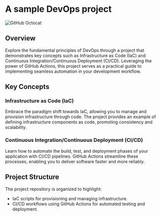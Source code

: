 # A sample DevOps project

![GitHub Octocat](https://octodex.github.com/nuxtocat/)

## Overview

Explore the fundamental principles of DevOps through a project that demonstrates key concepts such as Infrastructure as Code (IaC) and Continuous Integration/Continuous Deployment (CI/CD). Leveraging the power of GitHub Actions, this project serves as a practical guide to implementing seamless automation in your development workflow.

## Key Concepts

### Infrastructure as Code (IaC)

Embrace the paradigm shift towards IaC, allowing you to manage and provision infrastructure through code. The project provides an example of defining infrastructure components as code, promoting consistency and scalability.

### Continuous Integration/Continuous Deployment (CI/CD)

Learn how to automate the build, test, and deployment phases of your application with CI/CD pipelines. GitHub Actions streamline these processes, enabling you to deliver software faster and more reliably.

## Project Structure

The project repository is organized to highlight:

- IaC scripts for provisioning and managing infrastructure.
- CI/CD workflows using GitHub Actions for automated testing and deployment.
